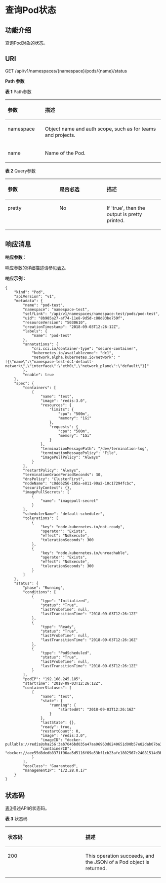 # 查询Pod状态<a name="cci_02_3011"></a>

## 功能介绍<a name="s14b3085e84f44f248c15900b7a9ae75e"></a>

查询Pod对象的状态。

## URI<a name="s2146020c33a84ca5aa9bc6e54586edc9"></a>

GET /api/v1/namespaces/\{namespace\}/pods/\{name\}/status

**Path 参数**

**表 1**  Path参数

<a name="table1696332124519"></a>
<table><thead align="left"><tr id="row11961332194516"><th class="cellrowborder" valign="top" width="24%" id="mcps1.2.3.1.1"><p id="p396032144518"><a name="p396032144518"></a><a name="p396032144518"></a>参数</p>
</th>
<th class="cellrowborder" valign="top" width="76%" id="mcps1.2.3.1.2"><p id="p18962325454"><a name="p18962325454"></a><a name="p18962325454"></a>描述</p>
</th>
</tr>
</thead>
<tbody><tr id="row9960327457"><td class="cellrowborder" valign="top" width="24%" headers="mcps1.2.3.1.1 "><p id="p1496113214456"><a name="p1496113214456"></a><a name="p1496113214456"></a>namespace</p>
</td>
<td class="cellrowborder" valign="top" width="76%" headers="mcps1.2.3.1.2 "><p id="p141902036155717"><a name="p141902036155717"></a><a name="p141902036155717"></a>Object name and auth scope, such as for teams and projects.</p>
</td>
</tr>
<tr id="row115455519446"><td class="cellrowborder" valign="top" width="24%" headers="mcps1.2.3.1.1 "><p id="p15341161164510"><a name="p15341161164510"></a><a name="p15341161164510"></a>name</p>
</td>
<td class="cellrowborder" valign="top" width="76%" headers="mcps1.2.3.1.2 "><p id="p1234131114458"><a name="p1234131114458"></a><a name="p1234131114458"></a>Name of the Pod.</p>
</td>
</tr>
</tbody>
</table>

**表 2**  Query参数

<a name="zh-cn_topic_0079614904_table61950116"></a>
<table><thead align="left"><tr id="zh-cn_topic_0079614904_row42466880"><th class="cellrowborder" valign="top" width="33.33333333333333%" id="mcps1.2.4.1.1"><p id="zh-cn_topic_0079614904_p17265247"><a name="zh-cn_topic_0079614904_p17265247"></a><a name="zh-cn_topic_0079614904_p17265247"></a>参数</p>
</th>
<th class="cellrowborder" valign="top" width="30.303030303030305%" id="mcps1.2.4.1.2"><p id="p25470926205834"><a name="p25470926205834"></a><a name="p25470926205834"></a>是否必选</p>
</th>
<th class="cellrowborder" valign="top" width="36.36363636363636%" id="mcps1.2.4.1.3"><p id="p49879135205834"><a name="p49879135205834"></a><a name="p49879135205834"></a>描述</p>
</th>
</tr>
</thead>
<tbody><tr id="zh-cn_topic_0079614904_row1125057"><td class="cellrowborder" valign="top" width="33.33333333333333%" headers="mcps1.2.4.1.1 "><p id="zh-cn_topic_0079614904_p24020754"><a name="zh-cn_topic_0079614904_p24020754"></a><a name="zh-cn_topic_0079614904_p24020754"></a>pretty</p>
</td>
<td class="cellrowborder" valign="top" width="30.303030303030305%" headers="mcps1.2.4.1.2 "><p id="zh-cn_topic_0079614904_p66632916"><a name="zh-cn_topic_0079614904_p66632916"></a><a name="zh-cn_topic_0079614904_p66632916"></a>No</p>
</td>
<td class="cellrowborder" valign="top" width="36.36363636363636%" headers="mcps1.2.4.1.3 "><p id="zh-cn_topic_0079614904_p28557102"><a name="zh-cn_topic_0079614904_p28557102"></a><a name="zh-cn_topic_0079614904_p28557102"></a>If 'true', then the output is pretty printed.</p>
</td>
</tr>
</tbody>
</table>

## 响应消息<a name="s279a234cda4443f0afa7d8de9b799a5a"></a>

**响应参数：**

响应参数的详细描述请参见[表2](数据结构.md#zh-cn_topic_0079614925_table60388168)。

**响应示例：**

```
{
    "kind": "Pod",
    "apiVersion": "v1",
    "metadata": {
        "name": "pod-test",
        "namespace": "namespace-test",
        "selfLink": "/api/v1/namespaces/namespace-test/pods/pod-test",
        "uid": "8b985a27-af74-11e8-9d5d-c88d83be759f",
        "resourceVersion": "5030610",
        "creationTimestamp": "2018-09-03T12:26:12Z",
        "labels": {
            "name": "pod-test"
        },
        "annotations": {
            "cri.cci.io/container-type": "secure-container",
            "kubernetes.io/availablezone": "dc1",
            "network.alpha.kubernetes.io/network": "[{\"name\":\"namespace-test-dc1-default-network\",\"interface\":\"eth0\",\"network_plane\":\"default\"}]"
        },
        "enable": true
    },
    "spec": {
        "containers": [
            {
                "name": "test",
                "image": "redis:3.0",
                "resources": {
                    "limits": {
                        "cpu": "500m",
                        "memory": "1Gi"
                    },
                    "requests": {
                        "cpu": "500m",
                        "memory": "1Gi"
                    }
                },
                "terminationMessagePath": "/dev/termination-log",
                "terminationMessagePolicy": "File",
                "imagePullPolicy": "Always"
            }
        ],
        "restartPolicy": "Always",
        "terminationGracePeriodSeconds": 30,
        "dnsPolicy": "ClusterFirst",
        "nodeName": "c0dd6256-195a-e811-90a2-10c17294fcbc",
        "securityContext": {},
        "imagePullSecrets": [
            {
                "name": "imagepull-secret"
            }
        ],
        "schedulerName": "default-scheduler",
        "tolerations": [
            {
                "key": "node.kubernetes.io/not-ready",
                "operator": "Exists",
                "effect": "NoExecute",
                "tolerationSeconds": 300
            },
            {
                "key": "node.kubernetes.io/unreachable",
                "operator": "Exists",
                "effect": "NoExecute",
                "tolerationSeconds": 300
            }
        ]
    },
    "status": {
        "phase": "Running",
        "conditions": [
            {
                "type": "Initialized",
                "status": "True",
                "lastProbeTime": null,
                "lastTransitionTime": "2018-09-03T12:26:12Z"
            },
            {
                "type": "Ready",
                "status": "True",
                "lastProbeTime": null,
                "lastTransitionTime": "2018-09-03T12:26:16Z"
            },
            {
                "type": "PodScheduled",
                "status": "True",
                "lastProbeTime": null,
                "lastTransitionTime": "2018-09-03T12:26:12Z"
            }
        ],
        "podIP": "192.168.245.185",
        "startTime": "2018-09-03T12:26:12Z",
        "containerStatuses": [
            {
                "name": "test",
                "state": {
                    "running": {
                        "startedAt": "2018-09-03T12:26:16Z"
                    }
                },
                "lastState": {},
                "ready": true,
                "restartCount": 0,
                "image": "redis:3.0",
                "imageID": "docker-pullable://redis@sha256:3ab7046bd035a47aa06963d8240651d00b57e82dab07ba374ad01f84dfa1230c",
                "containerID": "docker://aee55d8dedb8371f96aa5d5116f69a53bf1cb23afe1802567c24081514d3b048"
            }
        ],
        "qosClass": "Guaranteed",
        "managementIP": "172.28.0.17"
    }
}
```

## 状态码<a name="s8a2da3e1bb8a49d2af7cf2027ab3fea0"></a>

[表3](#zh-cn_topic_0079614908_table56267310)描述API的状态码。

**表 3**  状态码

<a name="zh-cn_topic_0079614908_table56267310"></a>
<table><thead align="left"><tr id="zh-cn_topic_0079614908_row31065142"><th class="cellrowborder" valign="top" width="50%" id="mcps1.2.3.1.1"><p id="p26385296203057"><a name="p26385296203057"></a><a name="p26385296203057"></a>状态码</p>
</th>
<th class="cellrowborder" valign="top" width="50%" id="mcps1.2.3.1.2"><p id="p56834228203057"><a name="p56834228203057"></a><a name="p56834228203057"></a>描述</p>
</th>
</tr>
</thead>
<tbody><tr id="zh-cn_topic_0079614908_row39832915"><td class="cellrowborder" valign="top" width="50%" headers="mcps1.2.3.1.1 "><p id="zh-cn_topic_0079614908_p5240702"><a name="zh-cn_topic_0079614908_p5240702"></a><a name="zh-cn_topic_0079614908_p5240702"></a>200</p>
</td>
<td class="cellrowborder" valign="top" width="50%" headers="mcps1.2.3.1.2 "><p id="zh-cn_topic_0079614908_p21843730"><a name="zh-cn_topic_0079614908_p21843730"></a><a name="zh-cn_topic_0079614908_p21843730"></a>This operation succeeds, and the JSON of a Pod object is returned.</p>
</td>
</tr>
</tbody>
</table>

